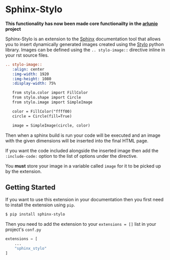# Sphinx-Stylo

**This functionality has now been made core functionailty in the [arlunio](https://github.com/swyddfa/arlunio) project**

Sphinx-Stylo is an extension to the [Sphinx](http://www.sphinx-doc.org/en/master/)
documentation tool that allows you to insert dynamically generated images created using
the [Stylo](https://alcarney.github.io/stylo) python library. Images can be defined
using the `.. stylo-image::` directive inline in your rst source files.

```rst
.. stylo-image::
   :align: center
   :img-width: 1920
   :img-height: 1080
   :display-width: 75%

   from stylo.color import FillColor
   from stylo.shape import Circle
   from stylo.image import SimpleImage

   color = FillColor("ffff00)
   circle = Circle(fill=True)

   image = SimpleImage(circle, color)
```

Then when a sphinx build is run your code will be executed and an image with the
given dimensions will be inserted into the final HTML page. 

If you want the code included alongside the inserted image then add the `:include-code:`
option to the list of options under the directive.

You **must** store your image in a variable called `image` for it to be picked up by the
extension.

## Getting Started

If you want to use this extension in your documentation then you first need to
install the extension using `pip`.

```sh
$ pip install sphinx-stylo
```

Then you need to add the extension to your `extensions = []` list in your project's `conf.py`

```py
extensions = [
    ...
    "sphinx_stylo"
]
```
